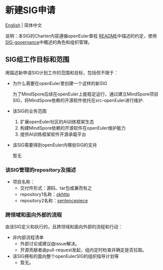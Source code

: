 
# 新建SIG申请
[English](./sig-template.md) | 简体中文


说明：本SIG的Charter内容遵循openEuler章程 [README](/zh/governance/README.md)中描述的约定，使用[SIG-governance](/zh/technical-committee/governance/SIG-governance.md)中概述的角色和组织管理。

## SIG组工作目标和范围

用描述新申请SIG计划工作的范围和目标，包括但不限于：

 - 为什么需要在openEuler里创建一个这样的新SIG

    为了MindSpore后续在openEuler上能稳定运行，通过建立MindSpore项目SIG，将MindSpore依赖的开源软件依托在src-openEuler进行维护.

 - 该SIG的业务范围

    1.  扩展openEuler社区的AI训练框架生态 
    2.  构建MindSpore依赖的开源软件在openEuler维护能力
    3.  提供AI训练框架软件开源承载平台

 - 该SIG需要得到openEuler内哪些SIG的支持

    暂无



 ### 该SIG管理的repository及描述

- 项目名称：
  - 交付件形式：源码、tar包或兼而有之
  - repository1名称：[okhttp](https://gitee.com/src-openeuler/okhttp)
  - repository2名称：[sentencepiece](https://gitee.com/src-openeuler/sentencepiece)



 ### 跨领域和面向外部的流程

 由该SIG定义和执行的，且跨领域和面向外部的流程和行动：

 - 非内部流程清单
    -   外部讨论或建议由issue解决。
    -   开源贡献者由pull-request发起，组内定时检查并确定是否拉取。
 - 该SIG拥有的面向整个openEulerSIG的组织指导计划等
    -   暂无。
